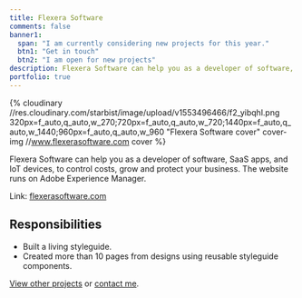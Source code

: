 ```yaml
---
title: Flexera Software
comments: false
banner1:
  span: "I am currently considering new projects for this year."
  btn1: "Get in touch"
  btn2: "I am open for new projects"
description: Flexera Software can help you as a developer of software, SaaS apps, and IoT devices, to control costs, grow and protect your business.
portfolio: true
---
```


{% cloudinary //res.cloudinary.com/starbist/image/upload/v1553496466/f2_yibqhl.png 320px=f_auto,q_auto,w_270;720px=f_auto,q_auto,w_720;1440px=f_auto,q_auto,w_1440;960px=f_auto,q_auto,w_960 "Flexera Software cover" cover-img //www.flexerasoftware.com cover %}

Flexera Software can help you as a developer of software, SaaS apps, and IoT devices, to control costs, grow and protect your business. The website runs on Adobe Experience Manager.

Link: [flexerasoftware.com](//www.flexerasoftware.com)

## Responsibilities

- Built a living styleguide.
- Created more than 10 pages from designs using reusable styleguide components.

[View other projects](/portfolio/) or [contact me](/about-me/).
